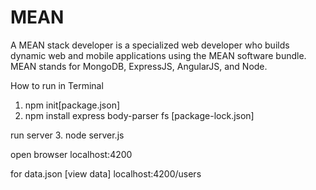 # MEAN
A MEAN stack developer is a specialized web developer who builds dynamic web and mobile applications using the MEAN software bundle. MEAN stands for MongoDB, ExpressJS, AngularJS, and Node.

How to run
in Terminal 
1. npm init[package.json]
2. npm install express body-parser fs [package-lock.json]

run server
3. node server.js

open browser 
localhost:4200

for data.json [view data]
localhost:4200/users
